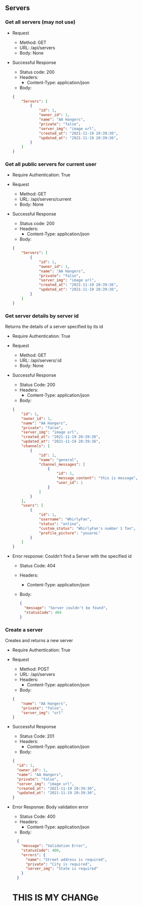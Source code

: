 ## Servers
### Get all servers (may not use)
* Request
    * Method: GET
    * URL: /api/servers
    * Body: None

* Successful Response
    * Status code: 200
    * Headers: 
        * Content-Type: application/json
    * Body:

    ```json
    {
        "Servers": [
            {
                "id": 1,
                "owner_id": 1,
                "name": "AA Hangers",
                "private": "false",
                "server_img": "image url",
                "created_at": "2021-11-19 20:39:36",
                "updated_at": "2021-11-19 20:39:36",
            }
        ]
    }
    ```

### Get all public servers for current user
* Require Authentication: True
* Request
    * Method: GET
    * URL: /api/servers/current
    * Body: None

* Successful Response
    * Status code: 200
    * Headers: 
        * Content-Type: application/json
    * Body:

    ```json
    {
        "Servers": [
            {
                "id": 1,
                "owner_id": 1,
                "name": "AA Hangers",
                "private": "false",
                "server_img": "image url",
                "created_at": "2021-11-19 20:39:36",
                "updated_at": "2021-11-19 20:39:36",
            }
        ]
    }
    ```

### Get server details by server id

Returns the details of a server specified by its id

* Require Authentication: True
* Request
    * Method: GET
    * URL: /api/servers/:id
    * Body: None

* Successful Response
    * Status Code: 200
    * Headers:
        * Content-Type: application/json
    * Body:

    ```json
    {
        "id": 1,
        "owner_id": 1,
        "name": "AA Hangers",
        "private": "false",
        "server_img": "image url",
        "created_at": "2021-11-19 20:39:36",
        "updated_at": "2021-11-19 20:39:36",
        "channels": [
            {
                "id": 1,
                "name": "general",
                "channel_messages": [
                    {
                        "id": 1,
                        "message_content": "this is message",
                        "user_id": 1
                    }
                ]
            }
        ],
        "users": [
            {
                "id": 1,
                "username": "WhirlyFan",
                "status": "online",
                "custom_status": "WhirlyFan's number 1 fan",
                "profile_picture": "youareL"
            }
        ]
    }
    ```

* Error response: Couldn't find a Server with the specified id
  * Status Code: 404
  * Headers:
    * Content-Type: application/json
  * Body:

    ```json
    {
      "message": "Server couldn't be found",
      "statusCode": 404
    }
    ```

### Create a server

Creates and returns a new server

* Require Authentication: True
* Request
    * Method: POST
    * URL: /api/servers
    * Headers:
        * Content-Type: application/json
    * Body: 

    ```json
    {
        "name": "AA Hangers",
        "private": "false",
        "server_img": "url"
    }
    ```

* Successful Response
  * Status Code: 201
  * Headers:
    * Content-Type: application/json
  * Body:

  ```json
  {
    "id": 1,
    "owner_id": 1,
    "name": "AA Hangers",
    "private": "false",
    "server_img": "image url",
    "created_at": "2021-11-19 20:39:36",
    "updated_at": "2021-11-19 20:39:36",
  }
  ```

* Error Response: Body validation error
  * Status Code: 400
  * Headers:
    * Content-Type: application/json
  * Body:

  ```json
    {
      "message": "Validation Error",
      "statusCode": 400,
      "errors": {
        "name": "Street address is required",
        "private": "City is required",
        "server_img": "State is required"
      }
    }
    ```

    # THIS IS MY CHANGe
